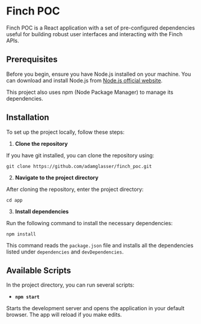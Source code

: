 # Finch POC

Finch POC is a React application with a set of pre-configured dependencies useful for building robust user interfaces and interacting with the Finch APIs.

## Prerequisites

Before you begin, ensure you have Node.js installed on your machine. You can download and install Node.js from [Node.js official website](https://nodejs.org/).

This project also uses npm (Node Package Manager) to manage its dependencies.

## Installation

To set up the project locally, follow these steps:

1. **Clone the repository**

If you have git installed, you can clone the repository using: 

```shell
git clone https://github.com/adamglasser/finch_poc.git
```

2. **Navigate to the project directory**

After cloning the repository, enter the project directory:

```shell
cd app
```


3. **Install dependencies**

Run the following command to install the necessary dependencies:

```shell
npm install
```

This command reads the `package.json` file and installs all the dependencies listed under `dependencies` and `devDependencies`.

## Available Scripts

In the project directory, you can run several scripts:

- **`npm start`**

Starts the development server and opens the application in your default browser. The app will reload if you make edits.

